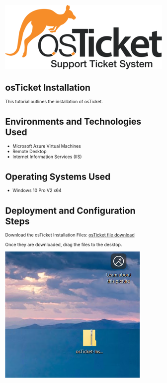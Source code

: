 ![image_alt](https://github.com/kamjamaya/osTicket-installation/blob/5b8ffcda83d48fdd945b6a29e80c08605440e04f/osTicket-logo.png)

# osTicket Installation

This tutorial outlines the installation of osTicket.

# Environments and Technologies Used

- Microsoft Azure Virtual Machines
- Remote Desktop
- Internet Information Services (IIS)

# Operating Systems Used

- Windows 10 Pro V2 x64

# Deployment and Configuration Steps

Download the osTicket Installation Files: [osTicket file download](https://drive.google.com/uc?export=download&id=1b3RBkXTLNGXbibeMuAynkfzdBC1NnqaD) 

Once they are downloaded, drag the files to the desktop.

![image_alt](https://github.com/kamjamaya/osTicket-installation/blob/437a1d68c482f357fb48168e6e13930a60b4f1fe/osTicketInstall%201.png)


